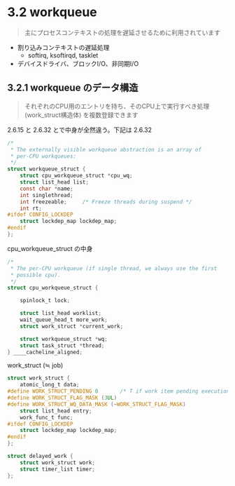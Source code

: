 # 3.2 workqueue

> 主にプロセスコンテキストの処理を遅延させるために利用されています

 * 割り込みコンテキストの遅延処理
   * softirq, ksoftirqd, tasklet
 * デバイスドライバ、ブロックI/O、非同期I/O

## 3.2.1 workqueue のデータ構造

> それぞれのCPU用のエントリを持ち、そのCPU上で実行すべき処理 (work_struct構造体) を複数登録できます

2.6.15 と 2.6.32 とで中身が全然違う。下記は 2.6.32

```c
/*
 * The externally visible workqueue abstraction is an array of
 * per-CPU workqueues:
 */
struct workqueue_struct {
	struct cpu_workqueue_struct *cpu_wq;
	struct list_head list;
	const char *name;
	int singlethread;
	int freezeable;		/* Freeze threads during suspend */
	int rt;
#ifdef CONFIG_LOCKDEP
	struct lockdep_map lockdep_map;
#endif
};
```

cpu_workqueue_struct の中身

```c
/*
 * The per-CPU workqueue (if single thread, we always use the first
 * possible cpu).
 */
struct cpu_workqueue_struct {

	spinlock_t lock;

	struct list_head worklist;
	wait_queue_head_t more_work;
	struct work_struct *current_work;

	struct workqueue_struct *wq;
	struct task_struct *thread;
} ____cacheline_aligned;
```

work_struct (≒ job)

```c
struct work_struct {
	atomic_long_t data;
#define WORK_STRUCT_PENDING 0		/* T if work item pending execution */
#define WORK_STRUCT_FLAG_MASK (3UL)
#define WORK_STRUCT_WQ_DATA_MASK (~WORK_STRUCT_FLAG_MASK)
	struct list_head entry;
	work_func_t func;
#ifdef CONFIG_LOCKDEP
	struct lockdep_map lockdep_map;
#endif
};
```

```c
struct delayed_work {
	struct work_struct work;
	struct timer_list timer;
};
```